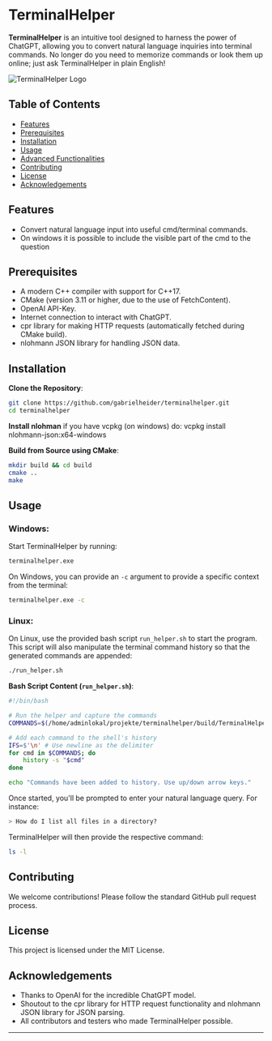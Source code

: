 

# TerminalHelper

**TerminalHelper** is an intuitive tool designed to harness the power of ChatGPT, allowing you to convert natural language inquiries into terminal commands. No longer do you need to memorize commands or look them up online; just ask TerminalHelper in plain English!

![TerminalHelper Logo](path_to_logo_image)

## Table of Contents

- [Features](#features)
- [Prerequisites](#prerequisites)
- [Installation](#installation)
- [Usage](#usage)
- [Advanced Functionalities](#advanced-functionalities)
- [Contributing](#contributing)
- [License](#license)
- [Acknowledgements](#acknowledgements)

## Features

- Convert natural language input into useful cmd/terminal commands.
- On windows it is possible to include the visible part of the cmd to the question


## Prerequisites

- A modern C++ compiler with support for C++17.
- CMake (version 3.11 or higher, due to the use of FetchContent).
- OpenAI API-Key.
- Internet connection to interact with ChatGPT.
- cpr library for making HTTP requests (automatically fetched during CMake build).
- nlohmann JSON library for handling JSON data.

## Installation

**Clone the Repository**:
```bash
git clone https://github.com/gabrielheider/terminalhelper.git
cd terminalhelper
```
**Install nlohman**
if you have vcpkg (on windows) do: vcpkg install nlohmann-json:x64-windows


**Build from Source using CMake**:
```bash
mkdir build && cd build
cmake ..
make
```

## Usage

### Windows:

Start TerminalHelper by running:
```bash
terminalhelper.exe
```

On Windows, you can provide an `-c` argument to provide a specific context from the terminal:
```bash
terminalhelper.exe -c
```

### Linux:

On Linux, use the provided bash script `run_helper.sh` to start the program. This script will also manipulate the terminal command history so that the generated commands are appended:
```bash
./run_helper.sh
```

**Bash Script Content (`run_helper.sh`)**:
```bash
#!/bin/bash

# Run the helper and capture the commands
COMMANDS=$(/home/adminlokal/projekte/terminalhelper/build/TerminalHelper | tee /dev/tty)

# Add each command to the shell's history
IFS=$'\n' # Use newline as the delimiter
for cmd in $COMMANDS; do
    history -s "$cmd"
done

echo "Commands have been added to history. Use up/down arrow keys."
```

Once started, you'll be prompted to enter your natural language query. For instance:
```css
> How do I list all files in a directory?
```
TerminalHelper will then provide the respective command:
```bash
ls -l
```

## Contributing

We welcome contributions! Please follow the standard GitHub pull request process.

## License

This project is licensed under the MIT License.

## Acknowledgements

- Thanks to OpenAI for the incredible ChatGPT model.
- Shoutout to the cpr library for HTTP request functionality and nlohmann JSON library for JSON parsing.
- All contributors and testers who made TerminalHelper possible.

---
